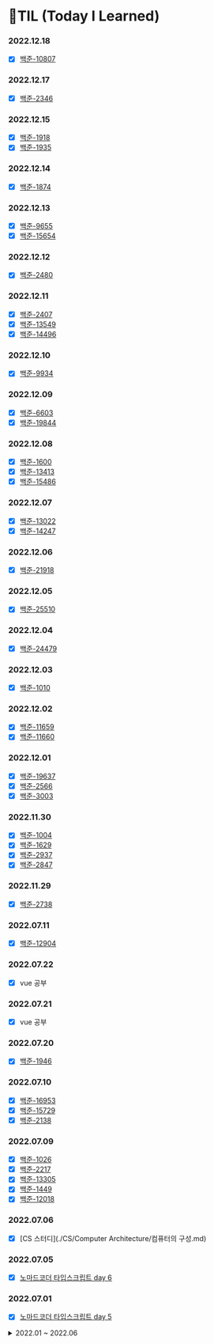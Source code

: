 # 🌱TIL (Today I Learned)
### 2022.12.18
- [x] [백준-10807](./baekjoon/10807/)

### 2022.12.17
- [x] [백준-2346](./baekjoon/2346/)

### 2022.12.15
- [x] [백준-1918](./baekjoon/1918/)
- [x] [백준-1935](./baekjoon/1935/)

### 2022.12.14
- [x] [백준-1874](./baekjoon/1874/)

### 2022.12.13
- [x] [백준-9655](./baekjoon/9655/)
- [x] [백준-15654](./baekjoon/15654/)

### 2022.12.12
- [x] [백준-2480](./baekjoon/2480/)

### 2022.12.11
- [x] [백준-2407](./baekjoon/2407/)
- [x] [백준-13549](./baekjoon/13549/)
- [x] [백준-14496](./baekjoon/14496/)

### 2022.12.10
- [x] [백준-9934](./baekjoon/9934/)

### 2022.12.09
- [x] [백준-6603](./baekjoon/6603/)
- [x] [백준-19844](./baekjoon/19844/)

### 2022.12.08
- [x] [백준-1600](./baekjoon/1600/)
- [x] [백준-13413](./baekjoon/13413/)
- [x] [백준-15486](./baekjoon/15486/)

### 2022.12.07
- [x] [백준-13022](./baekjoon/13022/)
- [x] [백준-14247](./baekjoon/14247/)

### 2022.12.06
- [x] [백준-21918](./baekjoon/21918/)

### 2022.12.05
- [x] [백준-25510](./baekjoon/25510/)

### 2022.12.04
- [x] [백준-24479](./baekjoon/24479/)

### 2022.12.03
- [x] [백준-1010](./baekjoon/1010/)

### 2022.12.02
- [x] [백준-11659](./baekjoon/11659/)
- [x] [백준-11660](./baekjoon/11660/)

### 2022.12.01

- [x] [백준-19637](./baekjoon/19637/)
- [x] [백준-2566](./baekjoon/2566/)
- [x] [백준-3003](./baekjoon/3003/)

### 2022.11.30

- [x] [백준-1004](./baekjoon/1004/)
- [x] [백준-1629](./baekjoon/1629/)
- [x] [백준-2937](./baekjoon/2937/)
- [x] [백준-2847](./baekjoon/2847/)

### 2022.11.29

- [x] [백준-2738](./baekjoon/2738/)

### 2022.07.11

- [x] [백준-12904](./baekjoon/12904/)

### 2022.07.22

- [x] vue 공부

### 2022.07.21

- [x] vue 공부

### 2022.07.20

- [x] [백준-1946](./baekjoon/1946)

### 2022.07.10

- [x] [백준-16953](./baekjoon/16953)
- [x] [백준-15729](./baekjoon/15729)
- [x] [백준-2138](./backjoon/2138/)

### 2022.07.09

- [x] [백준-1026](./baekjoon/1026)
- [x] [백준-2217](./baekjoon/2217)
- [x] [백준-13305](./baekjoon/13305)
- [x] [백준-1449](./baekjoon/1449)
- [x] [백준-12018](./baekjoon/12018)

### 2022.07.06

- [x] [CS 스터디](./CS/Computer Architecture/컴퓨터의 구성.md)

### 2022.07.05

- [x] [노마드코더 타입스크립트 day 6](./typescript/노마드코더/Day6.md)

### 2022.07.01

- [x] [노마드코더 타입스크립트 day 5](./typescript/노마드코더/Day5.md)

<details>
<summary>2022.01 ~ 2022.06</summary>
<div markdown="1">

### 2022.06.30

- [x] [노마드코더 타입스크립트 day 4](./typescript/노마드코더/Day4.md)
- [x] [생활코딩 React](./react/생활코딩)

### 2022.06.29

- [x] [노마드코더 타입스크립트 day 3](./typescript/노마드코더/Day3.md)
- [x] [생활코딩 React](./react/생활코딩)

### 2022.06.28

- [x] [노마드코더 타입스크립트 day 2](./typescript/노마드코더/Day2.md)
- [x] [생활코딩 React](./react/생활코딩)

### 2022.06.27

- [x] [노마드코더 타입스크립트 day 1](./typescript/노마드코더/Day1.md)
- [x] [생활코딩 React](./react/생활코딩)

### 2022.06.26

- [x] [파이썬 문제 풀기 / SWEA 1952](./SWEA/1952)

### 2022.06.25

- [x] [파이썬 문제 풀기/ SWEA 1767](./SWEA/1767)

### 2022.06.23

- [x] 리액트 공부 시작

--  방학 --

### 2022.06.04

- [x] 이코테 구현 문제 풀기

-- 프로젝트 기간 --

### 2022.05.11

- [x] [이코테 그래프 이론 문제 풀기](./이코테/GRAPH/)

### 2022.05.10

- [x] [이코테 그래프 이론](./이코테/GRAPH/그래프 이론.md)

### 2022.05.07

- [ ] 다익스트라 알고리즘 

### 2022.05.03

- [x] javascript music search app 만들기

### 2022.05.02

- [x] 다익스트라 공부

### 2022.05.01

- [x] 자바스크립트 공부

### 2022.04.30

- [x] DP 문제 풀기

### 2022.04.29

- [ ] 정보처리기사 실기

### 2022.04.28

- [x] 로또 페이지 제작
- [ ] 정보처리기사 실기

### 2022.04.27

- [x] 정보처리기사 실기 3단원
- [x] 이코테 문제 풀기

### 2022.04.26

- [x] 정보처리기사 실기 2단원

### 2022.04.25

- [x] 정보처리기사 실기 1단원 단원종합문제

### 2022.04.24

- [x] Django RESTful API 정리

### 2022.04.23

- [x] 오늘의 메뉴 프로젝트
- [x] 정보처리기사 실기

### 2022.04.22

- [x] 장고 공부

### 2022.04.21

- [x] 정보처리기사 실기
- [x] 장고 프로젝트 구현 연습

### 2022.04.20

- [x] 정보처리기사 실기

### 2022.04.19

- [x] 정보처리기사 실기

### 2022.04.18

- [x] 카카오 문제 풀기

### 2022.04.17

- [x] 오늘의 메뉴 프로젝트
- [x] DB 공부

### 2022.04.16

- [x] 오늘의 메뉴 프로젝트
- [x] 이코테 문제 풀기

### 2022.04.15

- [x] 장고 프로젝트

### 2022.04.14

- [x] 장고 공부
- [x] 정보처리기사

### 2022.04.13

- [x] 이코테 - 구현 파트
- [x] 정처기

### 2022.04.12

- [x] netlify 호스팅 방법 공부하기

### 2022.04.11

- [x] 정처기 공부
- [x] 장고 프젝 공부

### 2022.04.10

- [x] 정처기 실기 공부
- [x] 자바스크립트, 장고 정리

### 2022.04.09

- [x] 자바스크립트 공부

### 2022.04.08

- [x] 장고 공부
- [x] 정처기 실기 공부

### 2022.04.07

- [x] 백준 문제풀기
- [x] 정처기 실기 공부

### 2022.04.06

- [x] 정처기 실기 공부
- [x] 자바스크립트 프로젝트
- [x] 백준

### 2022.04.05

- [x] 정처기 실기 공부
- [x] 그리디 문제 풀기(이코테)
- [x] 자바스크립트 프로젝트

### 2022.04.04

- [x] DFS/BFS 문제 풀기(이코테)
- [x] 정처기 실기 공부

### 2022.04.03

- [x] 트리 공부
- [x] DFS/ BFS 정리하기

### 2022.04.02

- [x] 이코테 문제풀기

### 2022.04.01

- [ ] 정처기 공부
- [x] 이코테 문제풀기
- [x] 자바스크립트 공부

### 2022.03.31

- [x] 이코테 문제풀기
- [x] 정처기 공부
- [x] 자바스크립트 공부

### 2022.03.30

- [x] 이코테 문제풀기-DFS/BFS
- [x] 정처기 공부-서버 프로그램 구현
- [x] 자바스크립트 공부
- [x] 백준 문제 풀기

### 2022.03.29

- [x] 이코테 공부-이진탐색
- [x] 정처기 공부-SQL응용

### 2022.03.28

- [x] [백준 문제풀기](./baekjoon/20055/)

### 2022.03.27

- [x] 시간복잡도 관련 공부

### 2022.03.26

- [x] 자바 공부
- [x] 이코테 공부

### 2022.03.25

- [x] SWEA 문제 풀기
- [ ] 자바 공부

### 2022.03.24

- [x] 코테 대비
- [x] 자바스크립트 공부

### 2022.03.22

- [x] VanillaJs 공부
- [x] 이코테 공부
- [ ] sqld 공부

### 2022.03.21

- [ ] 이코테
- [x] 자소서 작성
- [x] 포트폴리오 수정
- [x] 정보처리기사 실기 강의 듣기

### 2022.03.20

- [x] 장고 공부

### 2022.03.19

- [x] 자바 스크립트 공부

### 2022.03.18

- [x] c++ 공부 및 백준 문제 풀기

### 2022.03.17

- [x] 이코테 DFS&BFS 공부하기 문제풀기
- [x] Tree 공부

### 2022.03.16

- [x] [이코테 DFS&BFS 공부하기 문제풀기](./이코테/DFS_BFS/)
- [x] 정보처리기사 실기 공부(1-2까지)
- [x] Tree 공부
- [x] 백준 문제 풀기

### 2022.03.15

- [x] 백준 문제 풀기(17626)

### 2022.03.14

- [x] 백준 문제 풀기

### 2022.03.13

- [x] 백준 문제 풀기

### 2022.03.12

- [x] 백준 문제 풀기

### 2022.03.11

- [x] 백준 문제 풀기

### 2022.03.10

- [x] 장고 정리

### 2022.03.09

- [x] 장고 정리

### 2022.03.08

- [x] 바닐라 JS 공부
- [x] 백준문제 풀기

### 2022.03.07

- [x] 바닐라 JS 공부
- [x] 백준문제 풀기

### 2022.03.06

- [x] math 라이브러리 공부

### 2022.03.05

- [x] 정보처리기사 공부

### 2022.03.04

- [x] 장고 프로젝트

### 2022.03.03

- [x] 정보처리기사 공부
- [x] 달팽이 구현 / 백준

### 2022.03.02

- [x] 정보처리기사 공부
- [x] 퀵소트 구현

### 2022.03.01

- [x] 정보처리기사 5단원 공부

### 2022.02.28

- [x] 정보처리기사 5단원 공부

### 2022.02.27

- [x] 백준 문제 한개 풀기

### 2022.02.25

- [x] 백준 문제 한개 풀기

### 2022.02.24

- [x] 정처기 4단원 문제 풀기

### 2022.02.23

- [x] 정처기 20년 2회 풀기
- [x] [백트래킹 복습](./algorithm/backtracking.md)

### 2022.02.22

- [x] [정처기 4단원](./정보처리기사/4단원.md)
- [x] 정처기 20년 3회 풀기

### 2022.02.21

- [x] 백준 문제 풀기
- [x] [정처기 5단원](./정보처리기사/5단원.md)

### 2022.02.20

- [x] [알고리즘 정리](./algorithm/code/)

### 2022.02.19

- [x] [정처기 3단원](./정보처리기사/3단원.md)

### 2022.02.18

- [x] 정처기 3,4단원 풀기

### 2022.02.17

- [x] [정처기 2단원](./정보처리기사/2단원.md)

### 2022.02.16

- [ ] 알고리즘 정리
- [x] 정처기 2단원 풀고 정리

### 2022.02.15

- [x] [정처기 1단원 정리](./정보처리기사/1단원.md)
- [ ] 알고리즘 정리

### 2022. 02.14

- [ ] 정처기

### 2022.02.13

- [x] 정처기
- [x] [부트스트랩 정리](./web/web_02.md)

### 2022.02.12

- [ ] 정처기
- [x] [HTML/CSS 정리](./web/web_01.md)
- [ ] [부트스트랩 정리](./web/web_02.md)
- [ ] 백준 문제 푼거 정리
- [ ] SWEA 문제 푼거 정리
- [x] web portfolio 만들기

### 2022.02.11

- [x] 정처기

### 2022.02.10

- [x] 정처기
- [x] 백준 문제 풀기

### 2022.02.09

- [x] 정처기

### 2022.02.08

- [x] 정처기

### 2022.02.07

- [x] 정처기

### 2022.02.06

- [x] 정처기
- [ ] HTML.CSS 정리

### 2022.02.05

- [x] 정처기

### 2022.02.04

- [ ] HTML, CSS 내용 정리
- [x] 정처기
- [x] 실습 풀어보기

### 2022.02.03

- [x] 백준 문제
- [x] 파이썬 공부

### 2022.02.02

- [x] 백준 문제

### 2022.02.01

- [x] 백준 문제

### 2022.01.31

- [x] 백준 문제
- [ ] 정처기

### 2022.01.30

- [x] 백준 문제 정리
- [x] 정처기

### 2022.01.29

- [ ] 정처기 
- [x] 백준문제

### 2022.01.28

- [x] 정처기 2회독 시작- 1단원 1소단원 읽기
- [x] 백준 문제 풀기

### 2022.01.27

- [x] IM 문제 풀기 -> 다른 백준문제 풀기
- [x] 정처기 공부
- [ ] 주피터 노트북 정리

### 2022.01.26

- [x] 파이썬 정리
  - [x] [python_07](python/python_07.md)
  - [x] [python_04](python/python_04.md)
- [x] 정처기 공부
- [ ] 주피터 노트북 정리
- [x] IM 문제 풀기

### 2022.01.25

- [x] 주피터 노트북 정리
- [x] 정처기 공부

### 2022.01.24

- [x] 정처기 공부
- [x] 백준 문제 풀기
  - [x] [1929](baekjoon/1929.md)
  - [x] [11653](baekjoon/11653.md)
- [x] 오늘 배운 파이썬 복습
  - [x] [python_05](python/python_05.md)

### 2022.01.23

- [x] 정처기 공부
- [x] 백준 문제 3개 풀기
- [x] 월말 평가 예제 풀기

### 2022.01.22

- [x] 정처기 공부

### 2022.01.21

- [x] 정처기 공부

### 2022.01.20

- [ ] 함수 파트 정리
  - [x] [python_03](python/python_03.md)
  - [ ] [python_04](python/python_04.md)
- [x] 문제 3 풀기
- [x] 정처기 학습(1단원 1~3 소단원)

### 2022.01.19

- [x] 오늘 배운 내용 정리
  
  - [x] [python_03](python/python_03.md)

- [x] 주피터 노트북 정리

### 2022.01.18

- [x] 주피터 노트북 정리
- [ ] 오늘 배운 내용 정리
- [ ] 파이썬 내용 정리
  - [ ] [python_01](python/python_01.md) -> 패킹/ 언패킹 부터 다시
  - [x] [python_02](python/python_02.md)

### 2022.01.17

- [ ] [파이썬 프로그래밍 기초 문제 풀이 수정](python/SW_Expert_Academy/SW_Expert_Academy_python.md)
  - [x] 회문 [::-1] 수정
  - [ ] 함수 파트 재귀로 수정
- [ ] [개념정리 수정](python/SW_Expert_Academy/SW_Expert_Academy_python_study.md)
  - [x] [::-1] 
  - [x] 재귀함수
  - [ ] 패킹/ 언패킹 -> 좀 더 공부해야할 듯
- [ ] 파이썬 내용 정리
  - [ ] [python_01](python/python_01.md) -> 패킹/ 언패킹 부터 다시
  - [ ] [python_02](python/python_02.md)
- [x] homework / workshop 제출

### 2022.01.16

- [x] [파이썬 프로그래밍 기초 문제 풀이](python/SW_Expert_Academy/SW_Expert_Academy_python.md)
- [x] [개념 정리](python/SW_Expert_Academy/SW_Expert_Academy_python_study.md)

### 2022.01.15

- [x] 자바 프로그래밍 강의 수강 3개

### 2022.01.13

- [x] [CLI](startcamp/CLI.md)
- [x] [Markdown](startcamp/markdown.md)
- [x] [Git](startcamp/git.md)

</div>
</details>
